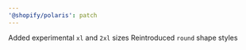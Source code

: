 ```yaml
---
'@shopify/polaris': patch
---
```


Added experimental `xl` and `2xl` sizes
Reintroduced `round` shape styles

